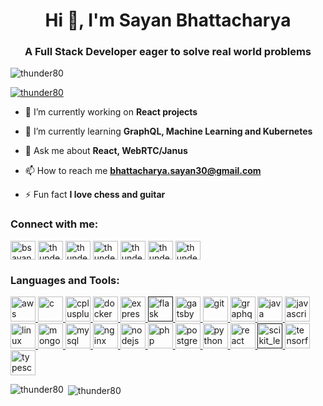 <h1 align="center">Hi 👋, I'm Sayan Bhattacharya</h1>
<h3 align="center">A Full Stack Developer eager to solve real world problems</h3>

<p align="left"> <img src="https://komarev.com/ghpvc/?username=thunder80&label=Profile%20views&color=0e75b6&style=flat" alt="thunder80" /> </p>

<p align="left"> <a href="https://github.com/ryo-ma/github-profile-trophy"><img src="https://github-profile-trophy.vercel.app/?username=thunder80" alt="thunder80" /></a> </p>

- 🔭 I’m currently working on **React projects**

- 🌱 I’m currently learning **GraphQL, Machine Learning and Kubernetes**

- 💬 Ask me about **React, WebRTC/Janus**

- 📫 How to reach me **bhattacharya.sayan30@gmail.com**

- ⚡ Fun fact **I love chess and guitar**

<p align="left">
<h3 align="left">Connect with me:</h3>
<a href="https://linkedin.com/in/bsayan" target="blank"><img align="center" src="https://cdn.jsdelivr.net/npm/simple-icons@3.0.1/icons/linkedin.svg" alt="bsayan" height="30" width="40" /></a>
<a href="https://kaggle.com/thunder80" target="blank"><img align="center" src="https://cdn.jsdelivr.net/npm/simple-icons@3.0.1/icons/kaggle.svg" alt="thunder80" height="30" width="40" /></a>
<a href="https://www.codechef.com/users/thunder80" target="blank"><img align="center" src="https://cdn.jsdelivr.net/npm/simple-icons@3.1.0/icons/codechef.svg" alt="thunder80" height="30" width="40" /></a>
<a href="https://www.hackerrank.com/thunder80" target="blank"><img align="center" src="https://cdn.jsdelivr.net/npm/simple-icons@3.0.1/icons/hackerrank.svg" alt="thunder80" height="30" width="40" /></a>
<a href="https://codeforces.com/profile/thunder80" target="blank"><img align="center" src="https://cdn.jsdelivr.net/npm/simple-icons@3.0.1/icons/codeforces.svg" alt="thunder80" height="30" width="40" /></a>
<a href="https://www.leetcode.com/thunder80" target="blank"><img align="center" src="https://cdn.jsdelivr.net/npm/simple-icons@3.0.1/icons/leetcode.svg" alt="thunder80" height="30" width="40" /></a>
<a href="https://www.topcoder.com/members/thunder80" target="blank"><img align="center" src="https://cdn.jsdelivr.net/npm/simple-icons@3.0.1/icons/topcoder.svg" alt="thunder80" height="30" width="40" /></a>
</p>

<h3 align="left">Languages and Tools:</h3>
<p align="left"> <a href="https://aws.amazon.com" target="_blank"> <img src="https://devicons.github.io/devicon/devicon.git/icons/amazonwebservices/amazonwebservices-original-wordmark.svg" alt="aws" width="40" height="40"/> </a> <a href="https://www.cprogramming.com/" target="_blank"> <img src="https://devicons.github.io/devicon/devicon.git/icons/c/c-original.svg" alt="c" width="40" height="40"/> </a> <a href="https://www.w3schools.com/cpp/" target="_blank"> <img src="https://devicons.github.io/devicon/devicon.git/icons/cplusplus/cplusplus-original.svg" alt="cplusplus" width="40" height="40"/> </a> <a href="https://www.docker.com/" target="_blank"> <img src="https://devicons.github.io/devicon/devicon.git/icons/docker/docker-original-wordmark.svg" alt="docker" width="40" height="40"/> </a> <a href="https://expressjs.com" target="_blank"> <img src="https://devicons.github.io/devicon/devicon.git/icons/express/express-original-wordmark.svg" alt="express" width="40" height="40"/> </a> <a href="" target="_blank"> <img src="https://www.vectorlogo.zone/logos/pocoo_flask/pocoo_flask-icon.svg" alt="flask" width="40" height="40"/> </a> <a href="https://www.gatsbyjs.com/" target="_blank"> <img src="https://www.vectorlogo.zone/logos/gatsbyjs/gatsbyjs-icon.svg" alt="gatsby" width="40" height="40"/> </a> <a href="https://git-scm.com/" target="_blank"> <img src="https://www.vectorlogo.zone/logos/git-scm/git-scm-icon.svg" alt="git" width="40" height="40"/> </a> <a href="https://graphql.org" target="_blank"> <img src="https://www.vectorlogo.zone/logos/graphql/graphql-icon.svg" alt="graphql" width="40" height="40"/> </a> <a href="https://www.java.com" target="_blank"> <img src="https://devicons.github.io/devicon/devicon.git/icons/java/java-original-wordmark.svg" alt="java" width="40" height="40"/> </a> <a href="https://developer.mozilla.org/en-US/docs/Web/JavaScript" target="_blank"> <img src="https://devicons.github.io/devicon/devicon.git/icons/javascript/javascript-original.svg" alt="javascript" width="40" height="40"/> </a> <a href="https://www.linux.org/" target="_blank"> <img src="https://devicons.github.io/devicon/devicon.git/icons/linux/linux-original.svg" alt="linux" width="40" height="40"/> </a> <a href="https://www.mongodb.com/" target="_blank"> <img src="https://devicons.github.io/devicon/devicon.git/icons/mongodb/mongodb-original-wordmark.svg" alt="mongodb" width="40" height="40"/> </a> <a href="https://www.mysql.com/" target="_blank"> <img src="https://devicons.github.io/devicon/devicon.git/icons/mysql/mysql-original-wordmark.svg" alt="mysql" width="40" height="40"/> </a> <a href="https://www.nginx.com" target="_blank"> <img src="https://devicons.github.io/devicon/devicon.git/icons/nginx/nginx-original.svg" alt="nginx" width="40" height="40"/> </a> <a href="https://nodejs.org" target="_blank"> <img src="https://devicons.github.io/devicon/devicon.git/icons/nodejs/nodejs-original-wordmark.svg" alt="nodejs" width="40" height="40"/> </a> <a href="https://www.php.net" target="_blank"> <img src="https://devicons.github.io/devicon/devicon.git/icons/php/php-original.svg" alt="php" width="40" height="40"/> </a> <a href="https://www.postgresql.org" target="_blank"> <img src="https://devicons.github.io/devicon/devicon.git/icons/postgresql/postgresql-original-wordmark.svg" alt="postgresql" width="40" height="40"/> </a> <a href="https://www.python.org" target="_blank"> <img src="https://devicons.github.io/devicon/devicon.git/icons/python/python-original.svg" alt="python" width="40" height="40"/> </a> <a href="https://reactjs.org/" target="_blank"> <img src="https://devicons.github.io/devicon/devicon.git/icons/react/react-original-wordmark.svg" alt="react" width="40" height="40"/> </a> <a href="" target="_blank"> <img src="https://upload.wikimedia.org/wikipedia/commons/0/05/Scikit_learn_logo_small.svg" alt="scikit_learn" width="40" height="40"/> </a> <a href="https://www.tensorflow.org" target="_blank"> <img src="https://www.vectorlogo.zone/logos/tensorflow/tensorflow-icon.svg" alt="tensorflow" width="40" height="40"/> </a> <a href="https://www.typescriptlang.org/" target="_blank"> <img src="https://devicons.github.io/devicon/devicon.git/icons/typescript/typescript-original.svg" alt="typescript" width="40" height="40"/> </a> </p>

<p><img align="left" src="https://github-readme-stats.vercel.app/api/top-langs/?username=thunder80&layout=compact" alt="thunder80" /></p>

<p>&nbsp;<img align="center" src="https://github-readme-stats.vercel.app/api?username=thunder80&show_icons=true" alt="thunder80" /></p>

